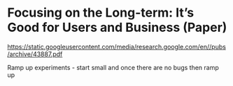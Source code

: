 # Focusing on the Long-term: It’s Good for Users and Business (Paper)

https://static.googleusercontent.com/media/research.google.com/en//pubs/archive/43887.pdf

Ramp up experiments - start small and once there are no bugs then ramp up
